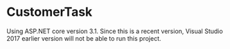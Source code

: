 # CustomerTask

Using ASP.NET core version 3.1. Since this is a recent version, Visual Studio 2017 earlier version will not be able to run this project.
